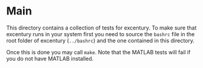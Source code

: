 # Main

This directory contains a collection of tests for excentury. To make
sure that excentury runs in your system first you need to source the
`bashrc` file in the root folder of excentury (`../bashrc`) and the
one contained in this directory.

Once this is done you may call `make`. Note that the MATLAB tests
will fail if you do not have MATLAB installed.
